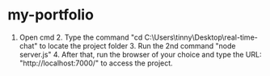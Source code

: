 # my-portfolio
1. Open cmd  2. Type the command "cd C:\Users\tinny\Desktop\real-time-chat" to locate the project folder  3. Run the 2nd command "node server.js"  4. After that, run the browser of your choice and type the URL: "http://localhost:7000/" to access the project.
